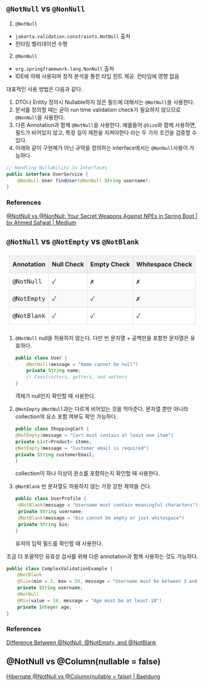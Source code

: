 ## `@NotNull` vs `@NonNull`

1. `@NotNull`

- `jakarta.validation.constraints.NotNull` 출처
- 런타임 벨리데이션 수행

2. `@NonNull`

- `org.springframework.lang.NonNull` 출처
- IDE에 의해 사용되며 정적 분석을 통한 타입 힌트 제공. 런타임에 영향 없음

대표적인 사용 방법은 다음과 같다.

1. DTO나 Entity 정의시 Nullable하지 않은 필드에 대해서는 `@NotNull`을 사용한다.
2. 문서를 정의할 때는 굳이 run time validation check가 필요하지 않으므로 `@NonNull`을 사용한다.
3. 다른 Annotation과 함께 `@NotNull`을 사용한다. 예를들어 `@Size`와 함께 사용하면, 필드가 비어있지 않고, 특정 길이 제한을 지켜야한다 라는 두 가지 조건을 검증할 수 있다.
4. 아래와 같이 구현체가 아닌 규약을 정의하는 interface에서는 `@NonNull`사용이 가능하다.

```java
// Handling Nullability in Interfaces
public interface UserService {
    @NonNull User findUser(@NonNull String username);
}
```

### References

[@NotNull vs @NonNull: Your Secret Weapons Against NPEs in Spring Boot | by Ahmed Safwat | Medium](https://medium.com/@ahmed.abdelfaheem/notnull-vs-nonnull-your-secret-weapons-against-npes-in-spring-boot-d4ae6402481a)

## `@NotNull` vs `@NotEmpty` vs `@NotBlank`

![alt text](SPRING/null-annotation/image.png)

1. `@NotNull`
   null을 허용하지 않는다. 다만 빈 문자열 + 공백만을 포함한 문자열은 유효하다.

   ```java
   public class User {
       @NotNull(message = "Name cannot be null")
       private String name;
       // Constructors, getters, and setters
   }
   ```

   객체가 null인지 확인할 때 사용한다.

2. `@NotEmpty`
   `@NotNull`과는 다르게 비어있는 것을 막아준다. 문자열 뿐만 아니라 collection의 요소 포함 여부도 확인 가능하다.

   ```java
   public class ShoppingCart {
   @NotEmpty(message = "Cart must contain at least one item")
   private List<Product> items;
   @NotEmpty(message = "Customer email is required")
   private String customerEmail;
   }
   ```

   collection이 하나 이상의 원소를 포함하는지 확인할 때 사용한다.

3. `@NotBlank`
   빈 문자열도 허용하지 않는 가장 강한 제약을 건다.

   ```java
   public class UserProfile {
    @NotBlank(message = "Username must contain meaningful characters")
    private String username;
    @NotBlank(message = "Bio cannot be empty or just whitespace")
    private String bio;
   }
   ```

   유저의 입력 필드를 확인할 때 사용한다.

조금 더 포괄적인 유효성 검사를 위해 다른 annotation과 함께 사용하는 것도 가능하다.

```java
public class ComplexValidationExample {
    @NotBlank
    @Size(min = 3, max = 50, message = "Username must be between 3 and 50 characters")
    private String username;
    @NotNull
    @Min(value = 18, message = "Age must be at least 18")
    private Integer age;
}
```

### References

[Difference Between @NotNull, @NotEmpty, and @NotBlank](https://www.byteplus.com/en/topic/407512?title=difference-between-notnull-notempty-and-notblank-in-java-bean-validation)

## @NotNull vs @Column(nullable = false)

[Hibernate @NotNull vs @Column(nullable = false) | Baeldung](https://www.baeldung.com/hibernate-notnull-vs-nullable)